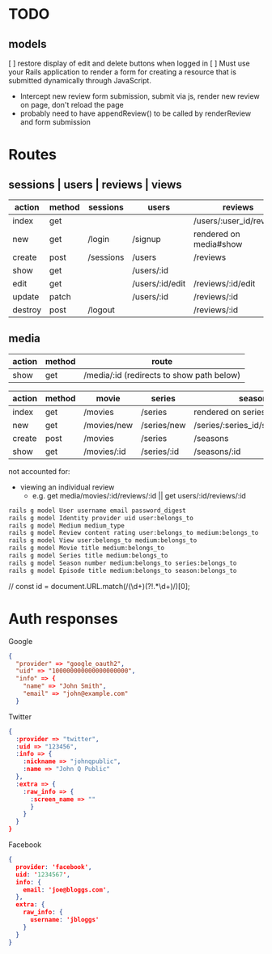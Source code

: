 # TODO
## models
[ ] restore display of edit and delete buttons when logged in
[ ] Must use your Rails application to render a form for creating a resource that is submitted dynamically through JavaScript.
  - Intercept new review form submission, submit via js, render new review on page, don't reload the page
  - probably need to have appendReview() to be called by renderReview and form submission
  


# Routes
## sessions | users | reviews | views
action | method | sessions | users | reviews | views
-|-|-|-|-|-
index | get | | | /users/:user_id/reviews | /users/:user_id/views
new | get | /login | /signup | rendered on media#show | rendered on media#show
create | post | /sessions | /users | /reviews | /views 
show | get | | /users/:id |  |  |
edit | get | | /users/:id/edit | /reviews/:id/edit | 
update | patch | | /users/:id | /reviews/:id | 
destroy | post | /logout | | /reviews/:id | /views/:id

## media
action | method | route
-|-|-
show | get | /media/:id (redirects to show path below)

action | method | movie | series | season | episode
-|-|-|-|-|-
index | get | /movies | /series | rendered on series#show | rendered on season#show  
new | get | /movies/new | /series/new | /series/:series_id/seasons/new | /series/:series_id/seasons/:season_id/episodes/new
create | post | /movies | /series | /seasons | /episodes
show | get | /movies/:id | /series/:id | /seasons/:id | /episodes/:id

not accounted for:  
- viewing an individual review  
  - e.g. get media/movies/:id/reviews/:id || get users/:id/reviews/:id

```bash
rails g model User username email password_digest
rails g model Identity provider uid user:belongs_to
rails g model Medium medium_type
rails g model Review content rating user:belongs_to medium:belongs_to
rails g model View user:belongs_to medium:belongs_to
rails g model Movie title medium:belongs_to
rails g model Series title medium:belongs_to
rails g model Season number medium:belongs_to series:belongs_to
rails g model Episode title medium:belongs_to season:belongs_to
```

// const id = document.URL.match(/(\d+)(?!.*\d+)/)[0]; 

# Auth responses
Google
```json
{
  "provider" => "google_oauth2",
  "uid" => "100000000000000000000",
  "info" => {
    "name" => "John Smith",
    "email" => "john@example.com"
  }

```
Twitter
```json
{
  :provider => "twitter",
  :uid => "123456",
  :info => {
    :nickname => "johnqpublic",
    :name => "John Q Public"
  },
  :extra => {
    :raw_info => {
      :screen_name => ""
      }
    }
  }
}
```
Facebook
```json 
{
  provider: 'facebook',
  uid: '1234567',
  info: {
    email: 'joe@bloggs.com',
  },  
  extra: {
    raw_info: {
      username: 'jbloggs'
    }
  }
}
```